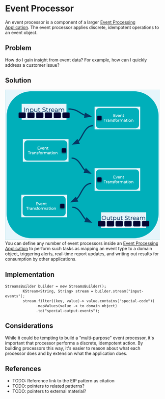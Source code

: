 # Event Processor
An event processor is a component of a larger [Event Processing Application](event-processing-application.md).  The event processor applies discrete, idempotent operations to an event object.

## Problem
How do I gain insight from event data? For example, how can I quickly address a customer issue?

## Solution
![event-processor](../img/event-processor.png)
You can define any number of event processors inside an [Event Processing Application](event-processing-application.md) to perform such tasks as mapping an event type to a domain object, triggering alerts, real-time report updates, and writing out results for consumption by other applications.

## Implementation

```
StreamsBuilder builder = new StreamsBuilder();
        KStream<String, String> stream = builder.stream("input-events");
        stream.filter((key, value)-> value.contains("special-code"))
              .mapValues(value -> to domain object)
              .to("special-output-events");
```

## Considerations

While it could be tempting to build a "multi-purpose" event processor, it's important that processor performs a discrete, idempotent action.  By building processors this way, it's easier to reason about what each processor does and by extension what the application does. 


## References
* TODO: Reference link to the EIP pattern as citation
* TODO: pointers to related patterns?
* TODO: pointers to external material?

